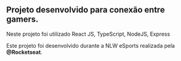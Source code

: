 ##  Projeto desenvolvido para conexão entre gamers.
Neste projeto foi utilizado React JS, TypeScript, NodeJS, Express


Este projeto foi desenvolvido durante a NLW eSports realizada pela **@Rocketseat**.
